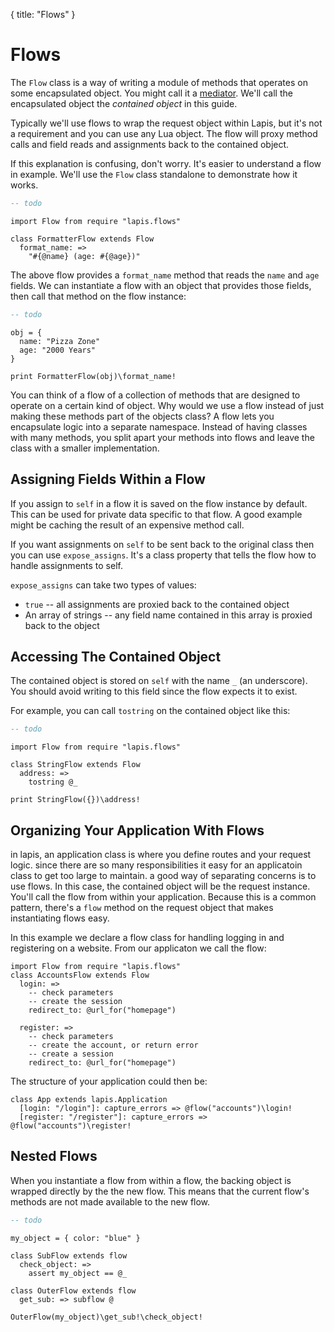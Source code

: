 {
  title: "Flows"
}

# Flows

The `Flow` class is a way of writing a module of methods that operates on some
encapsulated object. You might call it a
[mediator](https://en.wikipedia.org/wiki/Mediator_pattern). We'll call the
encapsulated object the *contained object* in this guide.

Typically we'll use flows to wrap the request object within Lapis, but it's not
a requirement and you can use any Lua object. The flow will proxy method calls
and field reads and assignments back to the contained object.

If this explanation is confusing, don't worry. It's easier to understand a flow
in example. We'll use the `Flow` class standalone to demonstrate how it works.

```lua
-- todo
```

```moon
import Flow from require "lapis.flows"

class FormatterFlow extends Flow
  format_name: =>
    "#{@name} (age: #{@age})"

```

The above flow provides a `format_name` method that reads the `name` and `age`
fields. We can instantiate a flow with an object that provides those fields,
then call that method on the flow instance:

```lua
-- todo
```

```moon
obj = {
  name: "Pizza Zone"
  age: "2000 Years"
}

print FormatterFlow(obj)\format_name!
```

You can think of a flow of a collection of methods that are designed to operate
on a certain kind of object. Why would we use a flow instead of just making
these methods part of the objects class? A flow lets you encapsulate logic into
a separate namespace. Instead of having classes with many methods, you split
apart your methods into flows and leave the class with a smaller
implementation.

## Assigning Fields Within a Flow

If you assign to `self` in a flow it is saved on the flow instance by default.
This can be used for private data specific to that flow. A good example might
be caching the result of an expensive method call.

If you want assignments on `self` to be sent back to the original class then
you can use `expose_assigns`. It's a class property that tells the flow how to
handle assignments to self.

`expose_assigns` can take two types of values: 

* `true` -- all assignments are proxied back to the contained object
* An array of strings -- any field name contained in this array is proxied back to the object

## Accessing The Contained Object

The contained object is stored on `self` with the name `_` (an underscore). You
should avoid writing to this field since the flow expects it to exist.

For example, you can call `tostring` on the contained object like this:

```lua
-- todo
```

```moon
import Flow from require "lapis.flows"

class StringFlow extends Flow
  address: =>
    tostring @_

print StringFlow({})\address!
```

## Organizing Your Application With Flows

in lapis, an application class is where you define routes and your request
logic. since there are so many responsibilities it easy for an applicatoin
class to get too large to maintain. a good way of separating concerns is to use
flows. In this case, the contained object will be the request instance. You'll
call the flow from within your application. Because this is a common pattern,
there's a `flow` method on the request object that makes instantiating flows
easy.

In this example we declare a flow class for handling logging in and registering
on a website. From our applicaton we call the flow:

```moon
import Flow from require "lapis.flows"
class AccountsFlow extends Flow
  login: =>
    -- check parameters
    -- create the session
    redirect_to: @url_for("homepage")

  register: =>
    -- check parameters
    -- create the account, or return error
    -- create a session
    redirect_to: @url_for("homepage")
```

The structure of your application could then be:

```moon
class App extends lapis.Application
  [login: "/login"]: capture_errors => @flow("accounts")\login!
  [register: "/register"]: capture_errors => @flow("accounts")\register!
```

## Nested Flows

When you instantiate a flow from within a flow, the backing object is wrapped
directly by the the new flow. This means that the current flow's methods are
not made available to the new flow.

```lua
-- todo
```


```moon
my_object = { color: "blue" }

class SubFlow extends flow
  check_object: =>
    assert my_object == @_

class OuterFlow extends flow
  get_sub: => subflow @

OuterFlow(my_object)\get_sub!\check_object!
```

